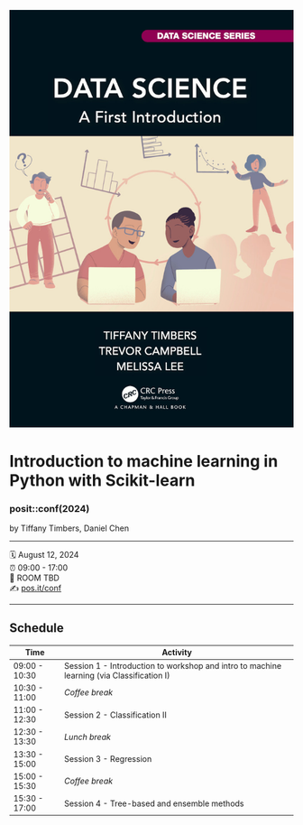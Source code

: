 ![](materials/slides/img/frontmatter/ds-a-first-intro-cover.jpg)

Introduction to machine learning in Python with Scikit-learn
================

### posit::conf(2024)

by Tiffany Timbers, Daniel Chen

-----

🗓️ August 12, 2024<br>
⏰ 09:00 - 17:00<br>
🏨 ROOM TBD<br>
✍️ [pos.it/conf](http://pos.it/conf)<br>

-----

## Schedule

| Time          | Activity                                                                                |
| ------------- | --------------------------------------------------------------------------------------- |
| 09:00 - 10:30 | Session 1 - Introduction to workshop and intro to machine learning (via Classification I) |
| 10:30 - 11:00 | *Coffee break*                                                                          |
| 11:00 - 12:30 | Session 2 - Classification II                                                    |
| 12:30 - 13:30 | *Lunch break*                                                                           |
| 13:30 - 15:00 | Session 3 - Regression                                                           |
| 15:00 - 15:30 | *Coffee break*                                                                          |
| 15:30 - 17:00 | Session 4 - Tree-based and ensemble methods          |
